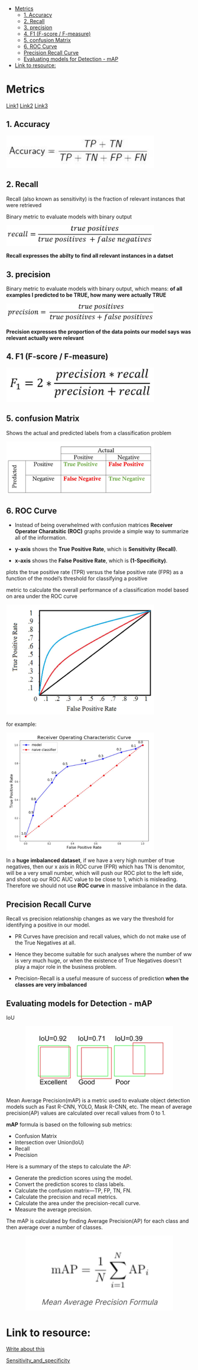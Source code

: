 
<!--ts-->
* [Metrics](#metrics)
   * [1. Accuracy](#1-accuracy)
   * [2. Recall](#2-recall)
   * [3. precision](#3-precision)
   * [4. F1 (F-score / F-measure)](#4-f1-f-score--f-measure)
   * [5. confusion Matrix](#5-confusion-matrix)
   * [6. ROC Curve](#6-roc-curve)
   * [Precision Recall Curve](#precision-recall-curve)
   * [Evaluating models for Detection - mAP](#evaluating-models-for-detection---map)
* [Link to resource:](#link-to-resource)

<!-- Created by https://github.com/ekalinin/github-markdown-toc -->
<!-- Added by: gil_diy, at: Thu 05 Jan 2023 12:46:32 IST -->

<!--te-->
# Metrics


[Link1](https://youtu.be/aWAnNHXIKww)
[Link2](https://youtu.be/A_ZKMsZ3f3o)
[Link3](https://youtu.be/A_ZKMsZ3f3o)

## 1. Accuracy

<p align="center" style="width:400px;" >
  <img src="images/metrics/accuracy.jpg" title="tool tip here">
</p>


## 2. Recall

Recall (also known as sensitivity) is the fraction of relevant instances that were retrieved

Binary metric to evaluate models with binary output

<p align="center" style="width:400px;" >
  <img src="images/metrics/recall.jpg" title="tool tip here">
</p>


**Recall expresses the abilty to find all relevant instances in a datset**

## 3. precision

Binary metric to evaluate models with binary output, which means:
**of all examples I predicted to be TRUE, how many were actually TRUE**

<p align="center" style="width:400px;" >
  <img src="images/metrics/precision.jpg" title="tool tip here">
</p>


**Precision expresses the proportion of the data points our model says was relevant actually were relevant**


## 4. F1 (F-score / F-measure)

<p align="center"  style="width:400px;" >
  <img src="images/metrics/f1.jpg" title="tool tip here">
</p>


## 5. confusion Matrix

Shows the actual and predicted labels from a classification problem

<p align="center" style="width:400px;" >
  <img src="images/metrics/confusion_metrics.jpg" title="tool tip here">
</p>

## 6. ROC Curve


* Instead of being overwhelmed with confusion matrices **Receiver Operator Charatsitic (ROC)** graphs provide a simple way to summarize all of the information.


* **y-axis** shows the **True Positive Rate**, which is **Sensitivity (Recall)**.

* **x-axis** shows the **False Positive Rate**, which is **(1-Specificity)**.


plots the true positive rate (TPR) versus the false positive rate (FPR) as a function of the model’s threshold for classifying a positive

metric to calculate the overall performance of a classification model based on area under the ROC curve

<p align="center" style="width:400px;">
  <img src="images/metrics/roc.jpg" title="tool tip here">
</p>


for example: 

<p align="center" style="width:400px;">
  <img src="images/metrics/roc2.jpg" title="tool tip here">
</p>

In a **huge imbalanced dataset**, if we have a very high number of true negatives, then our x axis in ROC curve (FPR) which has TN is denomitor, will be a very small number, which will push our ROC plot to the left side,
and shoot up our ROC AUC value to be close to 1, which is misleading.
Therefore we should not use **ROC curve** in massive imbalance in the data.

## Precision Recall Curve

Recall vs precision relationship changes as we vary the threshold for identifying a positive in our model. 

* PR Curves have precision and recall values, which do not make use of the True Negatives at all.

* Hence they become suitable for such analyses where the number of ww is very much huge, or when the existence of True Negatives doesn't play a major role in the business problem.

* Precision-Recall is a useful measure of success of prediction **when the classes are very imbalanced**


## Evaluating models for Detection - mAP

IoU

<p align="center">
  <img width="400" src="images/metrics/Iou.jpg" title="Look into the image">
</p>


Mean Average Precision(mAP) is a metric used to evaluate object detection models such as Fast R-CNN, YOLO, Mask R-CNN, etc. The mean of average precision(AP) values are calculated over recall values from 0 to 1.

**mAP** formula is based on the following sub metrics:

  * Confusion Matrix
  * Intersection over Union(IoU)
  * Recall
  * Precision


Here is a summary of the steps to calculate the AP:

* Generate the prediction scores using the model.
* Convert the prediction scores to class labels.
* Calculate the confusion matrix—TP, FP, TN, FN.
* Calculate the precision and recall metrics.
* Calculate the area under the precision-recall curve.
* Measure the average precision.

The mAP is calculated by finding Average Precision(AP) for each class and then average over a number of classes.

<p align="center">
  <img width="400" src="images/metrics/mean_average_precision.jpg" title="Look into the image">
</p>

# Link to resource:

[Write about this](https://ds100.org/sp20/resources/assets/lectures/lec24/LogisticRegressionPart2.html)

[Sensitivity_and_specificity](https://en.wikipedia.org/wiki/Sensitivity_and_specificity)

